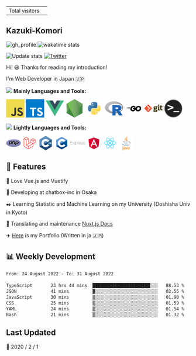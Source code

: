 <table>
  <tr>
    <td>Total visitors</td>
    <td><img src="https://profile-counter.glitch.me/kazuki-komori/count.svg" alt="" /></td>
  </tr>
</table>

## Kazuki-Komori

![gh_profile](https://github-readme-stats.vercel.app/api?username=kazuki-komori&&show_icons=true&theme=tokyonight&text_color=41B883&title_color=57B6F3&count_private=true)
![wakatime stats](https://github-readme-stats.vercel.app/api/wakatime?username=kazuyan&layout=compact&theme=tokyonight&text_color=41B883)

![Update stats](https://github.com/kazuki-komori/kazuki-komori/workflows/Update%20stats/badge.svg?branch=master)
<a href="https://www.twitter.com/D_kazuyan">
<img src="https://img.shields.io/badge/-Twitter-%231DA1F2" alt="Twitter" /></a> 

Hi! :satisfied: Thanks for reading my introduction!

I'm Web Developer in Japan :jp:

<img src="https://media.giphy.com/media/WUlplcMpOCEmTGBtBW/giphy.gif" width="30"> **Mainly Languages and Tools:**  

<code><img height="50" src="https://raw.githubusercontent.com/github/explore/80688e429a7d4ef2fca1e82350fe8e3517d3494d/topics/javascript/javascript.png"></code>
<code><img height="50" src="https://raw.githubusercontent.com/github/explore/80688e429a7d4ef2fca1e82350fe8e3517d3494d/topics/typescript/typescript.png"></code>
<code><img height="50" src="https://raw.githubusercontent.com/github/explore/80688e429a7d4ef2fca1e82350fe8e3517d3494d/topics/vue/vue.png"></code>
<code><img height="50" src="https://raw.githubusercontent.com/github/explore/80688e429a7d4ef2fca1e82350fe8e3517d3494d/topics/nodejs/nodejs.png"></code>
<code><img height="50" src="https://raw.githubusercontent.com/github/explore/80688e429a7d4ef2fca1e82350fe8e3517d3494d/topics/python/python.png"></code>
<code><img height="50" src="https://raw.githubusercontent.com/github/explore/80688e429a7d4ef2fca1e82350fe8e3517d3494d/topics/r/r.png"></code>
<code><img height="50" src="https://raw.githubusercontent.com/github/explore/80688e429a7d4ef2fca1e82350fe8e3517d3494d/topics/go/go.png"></code>
<code><img height="50" src="https://raw.githubusercontent.com/github/explore/80688e429a7d4ef2fca1e82350fe8e3517d3494d/topics/git/git.png"></code>
<code><img height="50" src="https://raw.githubusercontent.com/github/explore/80688e429a7d4ef2fca1e82350fe8e3517d3494d/topics/terminal/terminal.png"></code>

<img src="https://media.giphy.com/media/WUlplcMpOCEmTGBtBW/giphy.gif" width="30">  **Lightly Languages and Tools:** 

<code><img height="40" src="https://raw.githubusercontent.com/github/explore/80688e429a7d4ef2fca1e82350fe8e3517d3494d/topics/php/php.png"></code>
<code><img height="40" src="https://raw.githubusercontent.com/github/explore/80688e429a7d4ef2fca1e82350fe8e3517d3494d/topics/laravel/laravel.png"></code>
<code><img height="40" src="https://raw.githubusercontent.com/github/explore/80688e429a7d4ef2fca1e82350fe8e3517d3494d/topics/cpp/cpp.png"></code>
<code><img height="40" src="https://raw.githubusercontent.com/github/explore/80688e429a7d4ef2fca1e82350fe8e3517d3494d/topics/c/c.png"></code>
<code><img height="40" src="https://raw.githubusercontent.com/github/explore/80688e429a7d4ef2fca1e82350fe8e3517d3494d/topics/express/express.png"></code>
<code><img height="40" src="https://raw.githubusercontent.com/github/explore/80688e429a7d4ef2fca1e82350fe8e3517d3494d/topics/angular/angular.png"></code>
<code><img height="40" src="https://raw.githubusercontent.com/github/explore/80688e429a7d4ef2fca1e82350fe8e3517d3494d/topics/react/react.png"></code>
<code><img height="40" src="https://raw.githubusercontent.com/github/explore/80688e429a7d4ef2fca1e82350fe8e3517d3494d/topics/java/java.png"></code>

## :pushpin: Features
:herb: Love Vue.js and Vuetify

:office: Developing at chatbox-inc in Osaka

:black_nib: Learning Statistic and Machine Learning on my University (Doshisha Univ in Kyoto)

:green_heart: Translating and maintenance [Nuxt.js Docs](https://github.com/nuxt/docs)

:airplane: [Here](https://kazuki-komori.tk) is my Portfolio (Written in ja :jp:)

## 📊 **Weekly Development**
<!--START_SECTION:waka-->

```text
From: 24 August 2022 - To: 31 August 2022

TypeScript       23 hrs 44 mins  ██████████████████████░░░   88.53 %
JSON             41 mins         ▓░░░░░░░░░░░░░░░░░░░░░░░░   02.55 %
JavaScript       30 mins         ▒░░░░░░░░░░░░░░░░░░░░░░░░   01.90 %
CSS              25 mins         ▒░░░░░░░░░░░░░░░░░░░░░░░░   01.59 %
YAML             24 mins         ▒░░░░░░░░░░░░░░░░░░░░░░░░   01.54 %
Bash             21 mins         ▒░░░░░░░░░░░░░░░░░░░░░░░░   01.32 %
```

<!--END_SECTION:waka-->

## Last Updated 

:calendar: 2020 / 2 / 1
